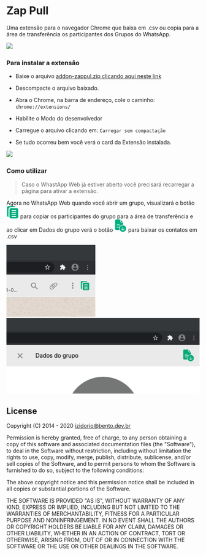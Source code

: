 # Zap Pull
Uma extensão para o navegador Chrome que baixa em .csv ou copia para a área de transferência os participantes dos Grupos do WhatsApp.

![](./assets/00.gif)

### Para instalar a extensão

- Baixe o arquivo [addon-zappul.zip clicando aqui neste link](https://github.com/izidorio/addon-zappull/releases/download/0.2.3/addon-zappull.zip)

- Descompacte o arquivo baixado.

- Abra o Chrome, na barra de endereço, cole o caminho: `chrome://extensions/`

- Habilite o Modo do desenvolvedor

- Carregue o arquivo clicando em: `Carregar sem compactação`

- Se tudo ocorreu bem você verá o card da Extensão instalada.

![](./assets/01.gif)<br>

### Como utilizar

> Caso o WhastApp Web já estiver aberto você precisará recarregar a página para ativar a extensão.

Agora no WhatsApp Web quando você abrir um grupo,  visualizará o botão ![](./assets/btn-copy.png) para copiar os participantes do grupo para a área de transferência e ao clicar em Dados do grupo verá o botão ![](./assets/btn-csv.png) para baixar os contatos em .csv


![](./assets/chrome1.png)<br /> 
![](./assets/chrome2.png)<br />

## License

Copyright (C) 2014 - 2020 <izidorio@bento.dev.br>

Permission is hereby granted, free of charge, to any person obtaining a copy of
this software and associated documentation files (the "Software"), to deal in
the Software without restriction, including without limitation the rights to
use, copy, modify, merge, publish, distribute, sublicense, and/or sell copies
of the Software, and to permit persons to whom the Software is furnished to do
so, subject to the following conditions:

The above copyright notice and this permission notice shall be included in all
copies or substantial portions of the Software.

THE SOFTWARE IS PROVIDED "AS IS", WITHOUT WARRANTY OF ANY KIND, EXPRESS OR
IMPLIED, INCLUDING BUT NOT LIMITED TO THE WARRANTIES OF MERCHANTABILITY,
FITNESS FOR A PARTICULAR PURPOSE AND NONINFRINGEMENT. IN NO EVENT SHALL THE
AUTHORS OR COPYRIGHT HOLDERS BE LIABLE FOR ANY CLAIM, DAMAGES OR OTHER
LIABILITY, WHETHER IN AN ACTION OF CONTRACT, TORT OR OTHERWISE, ARISING FROM,
OUT OF OR IN CONNECTION WITH THE SOFTWARE OR THE USE OR OTHER DEALINGS IN THE
SOFTWARE.